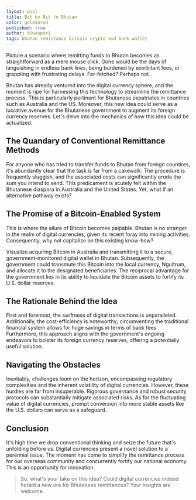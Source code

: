 ```yaml
---
layout: post
title: Bit by Bit to Bhutan
color: goldenrod
published: true
author: diwaspuri
tags: bhutan remittance bitcoin crypto usd bank wallet
---
```


Picture a scenario where remitting funds to Bhutan becomes as straightforward as a mere mouse click. Gone would be the days of languishing in endless bank lines, being burdened by exorbitant fees, or grappling with frustrating delays. Far-fetched? Perhaps not. 

Bhutan has already ventured into the digital currency sphere, and the moment is ripe for harnessing this technology to streamline the remittance process. This is particularly pertinent for Bhutanese expatriates in countries such as Australia and the US. Moreover, this new idea could serve as a lucrative avenue for the Bhutanese government to augment its foreign currency reserves. Let's delve into the mechanics of how this idea could be actualized.

## The Quandary of Conventional Remittance Methods
For anyone who has tried to transfer funds to Bhutan from foreign countires, it's abundantly clear that the task is far from a cakewalk. The procedure is frequently sluggish, and the associated costs can significantly erode the sum you intend to send. This predicament is acutely felt within the Bhutanese diaspora in Australia and the United States. Yet, what if an alternative pathway exists?

## The Promise of a Bitcoin-Enabled System
This is where the allure of Bitcoin becomes palpable. Bhutan is no stranger in the realm of digital currencies, given its recent foray into mining activities. Consequently, why not capitalize on this existing know-how? 

Visualize acquiring Bitcoin in Australia and transmitting it to a secure, government-monitored digital wallet in Bhutan. Subsequently, the government could transmute this Bitcoin into the local currency, Ngultrum, and allocate it to the designated beneficiaries. The reciprocal advantage for the government lies in its ability to liquidate the Bitcoin assets to fortify its U.S. dollar reserves.

## The Rationale Behind the Idea
First and foremost, the swiftness of digital transactions is unparalleled. Additionally, the cost-efficiency is noteworthy; circumventing the traditional financial system allows for huge savings in terms of bank fees. Furthermore, this approach aligns with the government's ongoing endeavors to bolster its foreign currency reserves, offering a potentially useful solution.

## Navigating the Obstacles
Inevitably, challenges loom on the horizon, encompassing regulatory complexities and the inherent volatility of digital currencies. However, these hurdles are far from insuperable. Rigorous governance and robust security protocols can substantially mitigate associated risks. As for the fluctuating value of digital currencies, prompt conversion into more stable assets like the U.S. dollars can serve as a safeguard.

## Conclusion
It's high time we drop conventional thinking and seize the future that's unfolding before us. Digital currencies present a novel solution to a perennial issue. The moment has come to simplify the remittance process for our overseas community and concurrently fortify our national economy. This is an opportunity for innovation.

> So, what's your take on this idea? Could digital currencies indeed herald a new era for Bhutanese remittances? Your insights are welcome.


